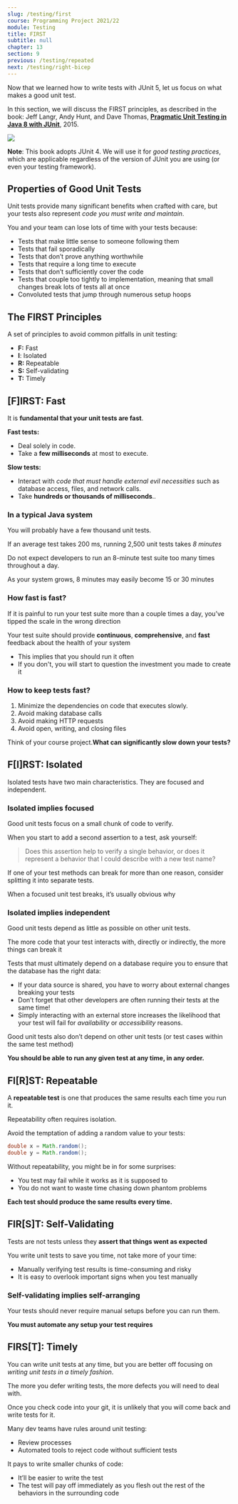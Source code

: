```yaml
---
slug: /testing/first
course: Programming Project 2021/22
module: Testing
title: FIRST
subtitle: null
chapter: 13
section: 9
previous: /testing/repeated
next: /testing/right-bicep
---
```


Now that we learned how to write tests with JUnit 5, let us focus on what makes a good unit test.

In this section, we will discuss the FIRST principles, as described in the book: Jeff Langr, Andy Hunt, and Dave Thomas, **[Pragmatic Unit Testing in Java 8 with JUnit](https://ubz-primo.hosted.exlibrisgroup.com/permalink/f/pok0fm/39UBZ_ALMA_DS51260958870001241)**, 2015. 


![](https://images-na.ssl-images-amazon.com/images/I/81EocPQDPiL.jpg)


**Note**: This book adopts JUnit 4. We will use it for *good testing practices*, which are applicable regardless of the version of JUnit you are using (or even your testing framework).

## Properties of Good Unit Tests

Unit tests provide many significant benefits when crafted with care, but your tests also represent *code you must write and maintain*. 

You and your team can lose lots of time with your tests because:
- Tests that make little sense to someone following them
- Tests that fail sporadically
- Tests that don’t prove anything worthwhile
- Tests that require a long time to execute
- Tests that don’t sufficiently cover the code
- Tests that couple too tightly to implementation, meaning that small changes break lots of tests all at once
- Convoluted tests that jump through numerous setup hoops

## The FIRST Principles

A set of principles to avoid common pitfalls in unit testing:
- **F:** Fast
- **I**: Isolated
- **R:** Repeatable
- **S:** Self-validating
- **T:** Timely

## [F]IRST: Fast

It is **fundamental that your unit tests are fast**.

**Fast tests:** 
- Deal solely in code.
- Take a **few milliseconds** at most to execute. 

**Slow tests:** 
- Interact with *code that must handle external evil necessities* such as database access, files, and network calls.
- Take **hundreds or thousands of milliseconds**..

### In a typical Java system

You will probably have a few thousand unit tests.

If an average test takes 200 ms, running 2,500 unit tests takes *8 minutes*

Do not expect developers to run an 8-minute test suite too many times throughout a day.

As your system grows, 8 minutes may easily become 15 or 30 minutes

### How fast is fast?

If it is painful to run your test suite more than a couple times a day, you’ve tipped the scale in the wrong direction

Your test suite should provide **continuous**, **comprehensive**, and **fast** feedback about the health of your system
- This implies that you should run it often
- If you don't, you will start to question the investment you made to create it

### How to keep tests fast?

1. Minimize the dependencies on code that executes slowly.
1. Avoid making database calls
1. Avoid making HTTP requests
1. Avoid open, writing, and closing files

Think of your course project.**What can significantly slow down your tests?**

## F[I]RST: Isolated

Isolated tests have two main characteristics. They are focused and independent.

### Isolated implies focused

Good unit tests focus on a small chunk of code to verify.

When you start to add a second assertion to a test, ask yourself: 

> Does this assertion help to verify a single behavior, or does it represent a behavior that I could describe with a new test name?

If one of your test methods can break for more than one reason, consider splitting it into separate tests. 

When a focused unit test breaks, it’s usually obvious why

### Isolated implies independent

Good unit tests depend as little as possible on other unit tests.

The more code that your test interacts with, directly or indirectly, the more things can break it

Tests that must ultimately depend on a database require you to ensure that the database has the right data: 
- If your data source is shared, you have to worry about external changes breaking your tests
- Don’t forget that other developers are often running their tests at the same time! 
- Simply interacting with an external store increases the likelihood that your test will fail for *availability* or *accessibility* reasons.

Good unit tests also don’t depend on other unit tests (or test cases within the same test method)

**You should be able to run any given test at any time, in any order.**

## FI[R]ST: Repeatable

A **repeatable test** is one that produces the same results each time you run it.

Repeatability often requires isolation.

Avoid the temptation of adding a random value to your tests:

```java
double x = Math.random();
double y = Math.random();
```

Without repeatability, you might be in for some surprises:
- You test may fail while it works as it is supposed to 
- You do not want to waste time chasing down phantom problems

**Each test should produce the same results every time.**

## FIR[S]T: Self-Validating

Tests are not tests unless they **assert that things went as expected**

You write unit tests to save you time, not take more of your time:
  - Manually verifying test results is time-consuming and risky
  - It is easy to overlook important signs when you test manually

### Self-validating implies self-arranging

Your tests should never require manual setups before you can run them.

**You must automate any setup your test requires**

## FIRS[T]: Timely

You can write unit tests at any time, but you are better off focusing on *writing unit tests in a timely fashion*.

The more you defer writing tests, the more defects you will need to deal with.

Once you check code into your git, it is unlikely that you will come back and write tests for it.

Many dev teams have rules around unit testing:
- Review processes 
- Automated tools to reject code without sufficient tests

It pays to write smaller chunks of code:
- It’ll be easier to write the test
- The test will pay off immediately as you flesh out the rest of the behaviors in the surrounding code

